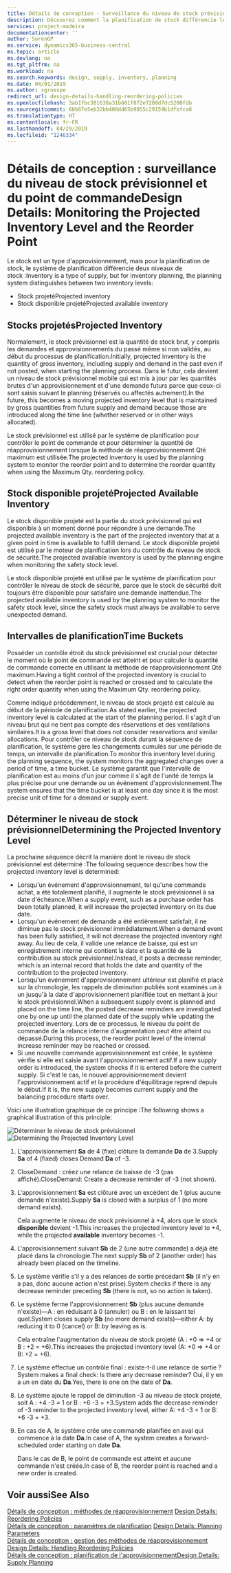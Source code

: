 ```yaml
---
title: Détails de conception - Surveillance du niveau de stock prévisionnel et du point de commande | Microsoft Docs
description: Découvrez comment la planification de stock différencie les niveaux de stock prévisionnel des niveaux de stock disponible projeté.
services: project-madeira
documentationcenter: ''
author: SorenGP
ms.service: dynamics365-business-central
ms.topic: article
ms.devlang: na
ms.tgt_pltfrm: na
ms.workload: na
ms.search.keywords: design, supply, inventory, planning
ms.date: 04/01/2019
ms.author: sgroespe
redirect_url: design-details-handling-reordering-policies
ms.openlocfilehash: 3ab1fbc381638a31b601f872e7280d7dc5200fdb
ms.sourcegitcommit: 60b87e5eb32bb408dd65b9855c29159b1dfbfca8
ms.translationtype: HT
ms.contentlocale: fr-FR
ms.lasthandoff: 04/29/2019
ms.locfileid: "1246334"
---
```

# <a name="design-details-monitoring-the-projected-inventory-level-and-the-reorder-point"></a><span data-ttu-id="392c4-103">Détails de conception : surveillance du niveau de stock prévisionnel et du point de commande</span><span class="sxs-lookup"><span data-stu-id="392c4-103">Design Details: Monitoring the Projected Inventory Level and the Reorder Point</span></span>
<span data-ttu-id="392c4-104">Le stock est un type d'approvisionnement, mais pour la planification de stock, le système de planification différencie deux niveaux de stock :</span><span class="sxs-lookup"><span data-stu-id="392c4-104">Inventory is a type of supply, but for inventory planning, the planning system distinguishes between two inventory levels:</span></span>  

* <span data-ttu-id="392c4-105">Stock projeté</span><span class="sxs-lookup"><span data-stu-id="392c4-105">Projected inventory</span></span>  
* <span data-ttu-id="392c4-106">Stock disponible projeté</span><span class="sxs-lookup"><span data-stu-id="392c4-106">Projected available inventory</span></span>  

## <a name="projected-inventory"></a><span data-ttu-id="392c4-107">Stocks projetés</span><span class="sxs-lookup"><span data-stu-id="392c4-107">Projected Inventory</span></span>  
<span data-ttu-id="392c4-108">Normalement, le stock prévisionnel est la quantité de stock brut, y compris les demandes et approvisionnements du passé même si non validés, au début du processus de planification.</span><span class="sxs-lookup"><span data-stu-id="392c4-108">Initially, projected inventory is the quantity of gross inventory, including supply and demand in the past even if not posted, when starting the planning process.</span></span> <span data-ttu-id="392c4-109">Dans le futur, cela devient un niveau de stock prévisionnel mobile qui est mis à jour par les quantités brutes d'un approvisionnement et d'une demande futurs parce que ceux-ci sont saisis suivant le planning (réservés ou affectés autrement).</span><span class="sxs-lookup"><span data-stu-id="392c4-109">In the future, this becomes a moving projected inventory level that is maintained by gross quantities from future supply and demand because those are introduced along the time line (whether reserved or in other ways allocated).</span></span>  

<span data-ttu-id="392c4-110">Le stock prévisionnel est utilisé par le système de planification pour contrôler le point de commande et pour déterminer la quantité de réapprovisionnement lorsque la méthode de réapprovisionnement Qté maximum est utilisée.</span><span class="sxs-lookup"><span data-stu-id="392c4-110">The projected inventory is used by the planning system to monitor the reorder point and to determine the reorder quantity when using the Maximum Qty. reordering policy.</span></span>  

## <a name="projected-available-inventory"></a><span data-ttu-id="392c4-111">Stock disponible projeté</span><span class="sxs-lookup"><span data-stu-id="392c4-111">Projected Available Inventory</span></span>  
<span data-ttu-id="392c4-112">Le stock disponible projeté est la partie du stock prévisionnel qui est disponible à un moment donné pour répondre à une demande.</span><span class="sxs-lookup"><span data-stu-id="392c4-112">The projected available inventory is the part of the projected inventory that at a given point in time is available to fulfill demand.</span></span> <span data-ttu-id="392c4-113">Le stock disponible projeté est utilisé par le moteur de planification lors du contrôle du niveau de stock de sécurité.</span><span class="sxs-lookup"><span data-stu-id="392c4-113">The projected available inventory is used by the planning engine when monitoring the safety stock level.</span></span>  

<span data-ttu-id="392c4-114">Le stock disponible projeté est utilisé par le système de planification pour contrôler le niveau de stock de sécurité, parce que le stock de sécurité doit toujours être disponible pour satisfaire une demande inattendue.</span><span class="sxs-lookup"><span data-stu-id="392c4-114">The projected available inventory is used by the planning system to monitor the safety stock level, since the safety stock must always be available to serve unexpected demand.</span></span>  

## <a name="time-buckets"></a><span data-ttu-id="392c4-115">Intervalles de planification</span><span class="sxs-lookup"><span data-stu-id="392c4-115">Time Buckets</span></span>  
<span data-ttu-id="392c4-116">Posséder un contrôle étroit du stock prévisionnel est crucial pour détecter le moment où le point de commande est atteint et pour calculer la quantité de commande correcte en utilisant la méthode de réapprovisionnement Qté maximum.</span><span class="sxs-lookup"><span data-stu-id="392c4-116">Having a tight control of the projected inventory is crucial to detect when the reorder point is reached or crossed and to calculate the right order quantity when using the Maximum Qty. reordering policy.</span></span>  

<span data-ttu-id="392c4-117">Comme indiqué précédemment, le niveau de stock projeté est calculé au début de la période de planification.</span><span class="sxs-lookup"><span data-stu-id="392c4-117">As stated earlier, the projected inventory level is calculated at the start of the planning period.</span></span> <span data-ttu-id="392c4-118">Il s'agit d'un niveau brut qui ne tient pas compte des réservations et des ventilations similaires.</span><span class="sxs-lookup"><span data-stu-id="392c4-118">It is a gross level that does not consider reservations and similar allocations.</span></span> <span data-ttu-id="392c4-119">Pour contrôler ce niveau de stock durant la séquence de planification, le système gère les changements cumulés sur une période de temps, un intervalle de planification.</span><span class="sxs-lookup"><span data-stu-id="392c4-119">To monitor this inventory level during the planning sequence, the system monitors the aggregated changes over a period of time, a time bucket.</span></span> <span data-ttu-id="392c4-120">Le système garantit que l'intervalle de planification est au moins d'un jour comme il s'agit de l'unité de temps la plus précise pour une demande ou un événement d'approvisionnement.</span><span class="sxs-lookup"><span data-stu-id="392c4-120">The system ensures that the time bucket is at least one day since it is the most precise unit of time for a demand or supply event.</span></span>  

## <a name="determining-the-projected-inventory-level"></a><span data-ttu-id="392c4-121">Déterminer le niveau de stock prévisionnel</span><span class="sxs-lookup"><span data-stu-id="392c4-121">Determining the Projected Inventory Level</span></span>  
<span data-ttu-id="392c4-122">La prochaine séquence décrit la manière dont le niveau de stock prévisionnel est déterminé :</span><span class="sxs-lookup"><span data-stu-id="392c4-122">The following sequence describes how the projected inventory level is determined:</span></span>  

* <span data-ttu-id="392c4-123">Lorsqu'un événement d'approvisionnement, tel qu'une commande achat, a été totalement planifié, il augmente le stock prévisionnel à sa date d'échéance.</span><span class="sxs-lookup"><span data-stu-id="392c4-123">When a supply event, such as a purchase order has been totally planned, it will increase the projected inventory on its due date.</span></span>  
* <span data-ttu-id="392c4-124">Lorsqu'un événement de demande a été entièrement satisfait, il ne diminue pas le stock prévisionnel immédiatement.</span><span class="sxs-lookup"><span data-stu-id="392c4-124">When a demand event has been fully satisfied, it will not decrease the projected inventory right away.</span></span> <span data-ttu-id="392c4-125">Au lieu de cela, il valide une relance de baisse, qui est un enregistrement interne qui contient la date et la quantité de la contribution au stock prévisionnel.</span><span class="sxs-lookup"><span data-stu-id="392c4-125">Instead, it posts a decrease reminder, which is an internal record that holds the date and quantity of the contribution to the projected inventory.</span></span>  
* <span data-ttu-id="392c4-126">Lorsqu'un événement d'approvisionnement ultérieur est planifié et placé sur la chronologie, les rappels de diminution publiés sont examinés un à un jusqu'à la date d'approvisionnement planifiée tout en mettant à jour le stock prévisionnel.</span><span class="sxs-lookup"><span data-stu-id="392c4-126">When a subsequent supply event is planned and placed on the time line, the posted decrease reminders are investigated one by one up until the planned date of the supply while updating the projected inventory.</span></span> <span data-ttu-id="392c4-127">Lors de ce processus, le niveau du point de commande de la relance interne d'augmentation peut être atteint ou dépassé.</span><span class="sxs-lookup"><span data-stu-id="392c4-127">During this process, the reorder point level of the internal increase reminder may be reached or crossed.</span></span>  
* <span data-ttu-id="392c4-128">Si une nouvelle commande approvisionnement est créée, le système vérifie si elle est saisie avant l'approvisionnement actif.</span><span class="sxs-lookup"><span data-stu-id="392c4-128">If a new supply order is introduced, the system checks if it is entered before the current supply.</span></span> <span data-ttu-id="392c4-129">Si c'est le cas, le nouvel approvisionnement devient l'approvisionnement actif et la procédure d'équilibrage reprend depuis le début.</span><span class="sxs-lookup"><span data-stu-id="392c4-129">If it is, the new supply becomes current supply and the balancing procedure starts over.</span></span>  

<span data-ttu-id="392c4-130">Voici une illustration graphique de ce principe :</span><span class="sxs-lookup"><span data-stu-id="392c4-130">The following shows a graphical illustration of this principle:</span></span>  

<span data-ttu-id="392c4-131">![Déterminer le niveau de stock prévisionnel](media/nav_app_supply_planning_2_projected_inventory.png "Déterminer le niveau de stock prévisionnel")</span><span class="sxs-lookup"><span data-stu-id="392c4-131">![Determining the Projected Inventory Level](media/nav_app_supply_planning_2_projected_inventory.png "Determining the Projected Inventory Level")</span></span>  

1. <span data-ttu-id="392c4-132">L'approvisionnement **Sa** de 4 (fixe) clôture la demande **Da** de 3.</span><span class="sxs-lookup"><span data-stu-id="392c4-132">Supply **Sa** of 4 (fixed) closes Demand **Da** of -3.</span></span>  
2. <span data-ttu-id="392c4-133">CloseDemand : créez une relance de baisse de -3 (pas affiché).</span><span class="sxs-lookup"><span data-stu-id="392c4-133">CloseDemand: Create a decrease reminder of -3 (not shown).</span></span>  
3. <span data-ttu-id="392c4-134">L'approvisionnement **Sa** est clôturé avec un excédent de 1 (plus aucune demande n'existe).</span><span class="sxs-lookup"><span data-stu-id="392c4-134">Supply **Sa** is closed with a surplus of 1 (no more demand exists).</span></span>  

     <span data-ttu-id="392c4-135">Cela augmente le niveau de stock prévisionnel à +4, alors que le stock **disponible** devient -1.</span><span class="sxs-lookup"><span data-stu-id="392c4-135">This increases the projected inventory level to +4, while the projected **available** inventory becomes -1.</span></span>  

4. <span data-ttu-id="392c4-136">L'approvisionnement suivant **Sb** de 2 (une autre commande) a déjà été placé dans la chronologie.</span><span class="sxs-lookup"><span data-stu-id="392c4-136">The next supply **Sb** of 2 (another order) has already been placed on the timeline.</span></span>  
5. <span data-ttu-id="392c4-137">Le système vérifie s'il y a des relances de sortie précédant **Sb** (il n'y en a pas, donc aucune action n'est prise).</span><span class="sxs-lookup"><span data-stu-id="392c4-137">System checks if there is any decrease reminder preceding **Sb** (there is not, so no action is taken).</span></span>  
6. <span data-ttu-id="392c4-138">Le système ferme l'approvisionnement **Sb** (plus aucune demande n'existe)—A : en réduisant à 0 (annuler) ou B : en le laissant tel quel.</span><span class="sxs-lookup"><span data-stu-id="392c4-138">System closes supply **Sb** (no more demand exists)—either A: by reducing it to 0 (cancel) or B: by leaving as is.</span></span>  

     <span data-ttu-id="392c4-139">Cela entraîne l'augmentation du niveau de stock projeté (A : +0 => +4 or B : +2 = +6).</span><span class="sxs-lookup"><span data-stu-id="392c4-139">This increases the projected inventory level (A: +0 => +4 or B: +2 = +6).</span></span>  

7. <span data-ttu-id="392c4-140">Le système effectue un contrôle final : existe-t-il une relance de sortie ?</span><span class="sxs-lookup"><span data-stu-id="392c4-140">System makes a final check: Is there any decrease reminder?</span></span> <span data-ttu-id="392c4-141">Oui, il y en a un en date du **Da**.</span><span class="sxs-lookup"><span data-stu-id="392c4-141">Yes, there is one on the date of **Da**.</span></span>  
8. <span data-ttu-id="392c4-142">Le système ajoute le rappel de diminution -3 au niveau de stock projeté, soit A : +4 -3 = 1 or B : +6 -3 = +3.</span><span class="sxs-lookup"><span data-stu-id="392c4-142">System adds the decrease reminder of -3 reminder to the projected inventory level, either A: +4 -3 = 1 or B: +6 -3 = +3.</span></span>  
9. <span data-ttu-id="392c4-143">En cas de A, le système crée une commande planifiée en aval qui commence à la date **Da**.</span><span class="sxs-lookup"><span data-stu-id="392c4-143">In case of A, the system creates a forward-scheduled order starting on date **Da**.</span></span>  

     <span data-ttu-id="392c4-144">Dans le cas de B, le point de commande est atteint et aucune commande n'est créée.</span><span class="sxs-lookup"><span data-stu-id="392c4-144">In case of B, the reorder point is reached and a new order is created.</span></span>  

## <a name="see-also"></a><span data-ttu-id="392c4-145">Voir aussi</span><span class="sxs-lookup"><span data-stu-id="392c4-145">See Also</span></span>  
<span data-ttu-id="392c4-146">[Détails de conception : méthodes de réapprovisionnement](design-details-reordering-policies.md) </span><span class="sxs-lookup"><span data-stu-id="392c4-146">[Design Details: Reordering Policies](design-details-reordering-policies.md) </span></span>  
<span data-ttu-id="392c4-147">[Détails de conception : paramètres de planification](design-details-planning-parameters.md) </span><span class="sxs-lookup"><span data-stu-id="392c4-147">[Design Details: Planning Parameters](design-details-planning-parameters.md) </span></span>  
<span data-ttu-id="392c4-148">[Détails de conception : gestion des méthodes de réapprovisionnement](design-details-handling-reordering-policies.md) </span><span class="sxs-lookup"><span data-stu-id="392c4-148">[Design Details: Handling Reordering Policies](design-details-handling-reordering-policies.md) </span></span>  
[<span data-ttu-id="392c4-149">Détails de conception : planification de l'approvisionnement</span><span class="sxs-lookup"><span data-stu-id="392c4-149">Design Details: Supply Planning</span></span>](design-details-supply-planning.md)
